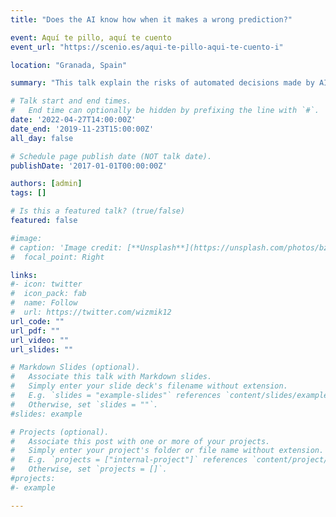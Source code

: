 ```yaml
---
title: "Does the AI know how when it makes a wrong prediction?"

event: Aquí te pillo, aquí te cuento
event_url: "https://scenio.es/aqui-te-pillo-aqui-te-cuento-i"

location: "Granada, Spain"

summary: "This talk explain the risks of automated decisions made by AI systems. In a one step closer to reliable models, it introduces probabilistic machine learning. These models not only give accurate predictions for decision-making but also a degree of confidence."

# Talk start and end times.
#   End time can optionally be hidden by prefixing the line with `#`.
date: '2022-04-27T14:00:00Z'
date_end: '2019-11-23T15:00:00Z'
all_day: false

# Schedule page publish date (NOT talk date).
publishDate: '2017-01-01T00:00:00Z'

authors: [admin]
tags: []

# Is this a featured talk? (true/false)
featured: false

#image:
# caption: 'Image credit: [**Unsplash**](https://unsplash.com/photos/bzdhc5b3Bxs)'
#  focal_point: Right

links:
#- icon: twitter
#  icon_pack: fab
#  name: Follow
#  url: https://twitter.com/wizmik12
url_code: ""
url_pdf: ""
url_video: ""
url_slides: ""

# Markdown Slides (optional).
#   Associate this talk with Markdown slides.
#   Simply enter your slide deck's filename without extension.
#   E.g. `slides = "example-slides"` references `content/slides/example-slides.md`.
#   Otherwise, set `slides = ""`.
#slides: example

# Projects (optional).
#   Associate this post with one or more of your projects.
#   Simply enter your project's folder or file name without extension.
#   E.g. `projects = ["internal-project"]` references `content/project/deep-learning/index.md`.
#   Otherwise, set `projects = []`.
#projects:
#- example

---
```




